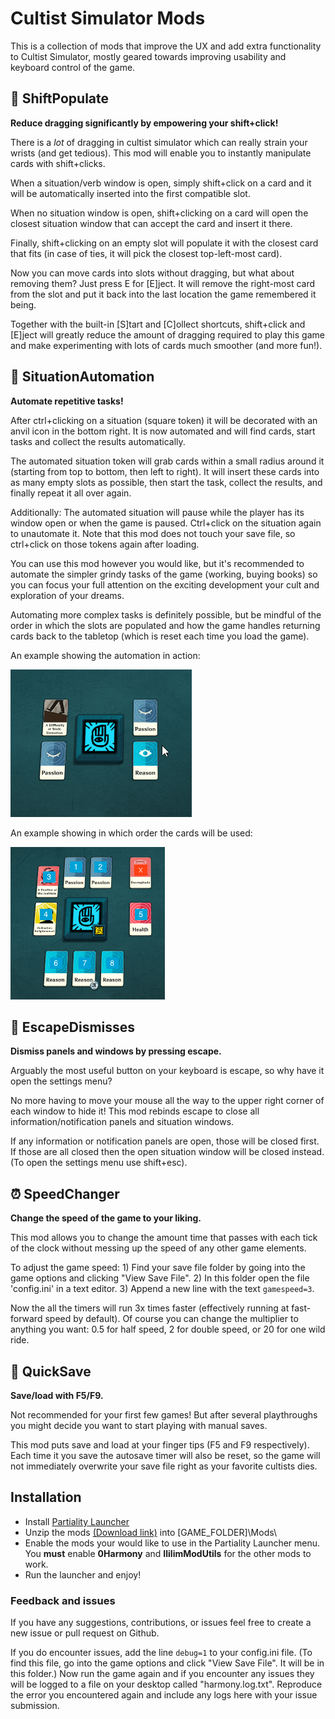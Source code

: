 # Cultist Simulator Mods

This is a collection of mods that improve the UX and add extra functionality to Cultist Simulator, mostly geared towards improving usability and keyboard control of the game.

## 🚀 ShiftPopulate

**Reduce dragging significantly by empowering your shift+click!**

There is a _lot_ of dragging in cultist simulator which can really strain your wrists (and get tedious). This mod will enable you to instantly manipulate cards with shift+clicks.

When a situation/verb window is open, simply shift+click on a card and it will be automatically inserted into the first compatible slot.

When no situation window is open, shift+clicking on a card will open the closest situation window that can accept the card and insert it there.

Finally, shift+clicking on an empty slot will populate it with the closest card that fits (in case of ties, it will pick the closest top-left-most card).

Now you can move cards into slots without dragging, but what about removing them? Just press E for [E]ject. It will remove the right-most card from the slot and put it back into the last location the game remembered it being.

Together with the built-in [S]tart and [C]ollect shortcuts, shift+click and [E]ject will greatly reduce the amount of dragging required to play this game and make experimenting with lots of cards much smoother (and more fun!).

## 🔨 SituationAutomation

**Automate repetitive tasks!**

After ctrl+clicking on a situation (square token) it will be decorated with an anvil icon in the bottom right. It is now automated and will find cards, start tasks and collect the results automatically.

The automated situation token will grab cards within a small radius around it (starting from top to bottom, then left to right). It will insert these cards into as many empty slots as possible, then start the task, collect the results, and finally repeat it all over again.

Additionally: The automated situation will pause while the player has its window open or when the game is paused. Ctrl+click on the situation again to unautomate it. Note that this mod does not touch your save file, so ctrl+click on those tokens again after loading.

You can use this mod however you would like, but it's recommended to automate the simpler grindy tasks of the game (working, buying books) so you can focus your full attention on the exciting development your cult and exploration of your dreams.

Automating more complex tasks is definitely possible, but be mindful of the order in which the slots are populated and how the game handles returning cards back to the tabletop (which is reset each time you load the game).

An example showing the automation in action:

![An example showing the automation in action](resources/demo-automation.gif?raw=true)

An example showing in which order the cards will be used:

![An example showing in which order the cards will be used](resources/demo-automation-order.png?raw=true)

## 👻 EscapeDismisses

**Dismiss panels and windows by pressing escape.**

Arguably the most useful button on your keyboard is escape, so why have it open the settings menu?

No more having to move your mouse all the way to the upper right corner of each window to hide it! This mod rebinds escape to close all information/notification panels and situation windows.

If any information or notification panels are open, those will be closed first. If those are all closed then the open situation window will be closed instead. (To open the settings menu use shift+esc).

## ⏰ SpeedChanger

**Change the speed of the game to your liking.**

This mod allows you to change the amount time that passes with each tick of the clock without messing up the speed of any other game elements.

To adjust the game speed: 1) Find your save file folder by going into the game options and clicking "View Save File". 2) In this folder open the file 'config.ini' in a text editor. 3) Append a new line with the text `gamespeed=3`.

Now the all the timers will run 3x times faster (effectively running at fast-forward speed by default). Of course you can change the multiplier to anything you want: 0.5 for half speed, 2 for double speed, or 20 for one wild ride.

## 💾 QuickSave

**Save/load with F5/F9.**

Not recommended for your first few games! But after several playthroughs you might decide you want to start playing with manual saves.

This mod puts save and load at your finger tips (F5 and F9 respectively). Each time it you save the autosave timer will also be reset, so the game will not immediately overwrite your save file right as your favorite cultists dies.

## Installation

- Install [Partiality Launcher](https://github.com/PartialityModding/PartialityLauncher/blob/master/Tutorial.md)
- Unzip the mods [(Download link)](https://github.com/ililim/CultistSimulatorMods/releases) into [GAME_FOLDER]\Mods\
- Enable the mods your would like to use in the Partiality Launcher menu. You **must** enable **0Harmony** and **IlilimModUtils** for the other mods to work.
- Run the launcher and enjoy!

### Feedback and issues

If you have any suggestions, contributions, or issues feel free to create a new issue or pull request on Github.

If you do encounter issues, add the line `debug=1` to your config.ini file. (To find this file, go into the game options and click "View Save File". It will be in this folder.) Now run the game again and if you encounter any issues they will be logged to a file on your desktop called "harmony.log.txt". Reproduce the error you encountered again and include any logs here with your issue submission.
